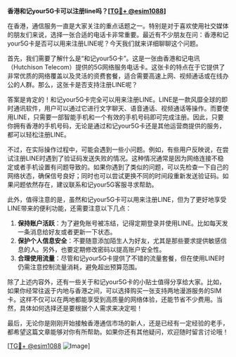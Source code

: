 **香港和记your5G卡可以注册line吗？[[TG💪+ @esim1088](https://t.me/s/esim1088)]**

在香港，通信服务一直是大家关注的重点话题之一。特别是对于喜欢使用社交媒体的朋友们来说，选择一张合适的电话卡非常重要。最近有不少朋友在问：香港和记your5G卡是否可以用来注册LINE呢？今天我们就来详细聊聊这个问题。

首先，我们需要了解什么是“和记your5G卡”。这是一张由香港和记电讯（Hutchison Telecom）提供的5G网络服务电话卡。这张卡的特点在于它提供了非常优质的网络覆盖以及灵活的资费套餐，适合需要高速上网、视频通话或在线办公的人群。那么，这张卡是否支持注册LINE呢？

答案是肯定的！和记your5G卡完全可以用来注册LINE。LINE是一款风靡全球的即时通讯软件，用户可以通过它进行文字聊天、语音通话、视频通话等操作。而要使用LINE，只需要一部智能手机和一个有效的手机号码即可完成注册。因此，只要你拥有香港的手机号码，无论是通过和记your5G卡还是其他运营商提供的服务，都可以轻松注册LINE。

不过，在实际操作过程中，可能会遇到一些小问题。例如，有些用户反映说，在尝试注册LINE时遇到了验证码发送失败的情况。这种情况通常是因为网络连接不稳定或者手机设置有问题导致的。如果你遇到了类似的问题，可以先检查一下自己的网络状态，确保信号良好；同时也可以尝试更换不同的时间段重新发送验证码。如果问题依然存在，建议联系和记your5G客服寻求帮助。

此外，值得注意的是，虽然和记your5G卡可以用来注册LINE，但为了更好地享受LINE带来的便利功能，还需要注意以下几点：

1. **保持账户活跃**：为了避免账号被冻结，记得定期登录并使用LINE。比如每天发一条消息给好友或者更新一下状态。
2. **保护个人信息安全**：不要随意添加陌生人为好友，尤其是那些要求提供敏感信息的人。另外，也要定期修改密码以提高账户安全性。
3. **合理使用流量**：尽管和记your5G卡提供了不错的流量套餐，但在使用LINE时仍需注意控制流量消耗，避免超出预算范围。

除了上述内容外，还有一些关于和记your5G卡的小贴士值得分享给大家。比如，如果你经常往返于内地与香港之间，可以选择购买一张支持两地漫游服务的SIM卡。这样不仅可以在两地都能享受到高质量的网络体验，还能节省不少费用。当然，具体如何选择还是要根据个人需求来决定啦！

最后，无论你是刚刚开始接触香港通信市场的新人，还是已经有一定经验的老手，都希望这篇文章能够对你有所帮助。如果你还有其他疑问，欢迎随时留言讨论哦！

[[TG💪+ @esim1088](https://t.me/s/esim1088) ![Image](https://i.postimg.cc/4NQfJmqS/Snipaste-2025-05-13-00-14-12.png)]